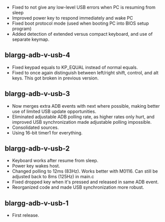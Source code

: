 * Fixed to not give any low-level USB errors when PC is resuming from sleep
* Improved power key to respond immediately and wake PC
* Fixed boot protocol mode (used when booting PC into BIOS setup program)
* Added detection of extended versus compact keyboard, and use of separate keymap.


blargg-adb-v-usb-4
------------------
* Fixed keypad equals to KP_EQUAL instead of normal equals.
* Fixed to once again distinguish between left/right shift, control, and alt keys. This got broken in previous version.


blargg-adb-v-usb-3
------------------
* Now merges extra ADB events with next where possible, making better use of limited USB update opportunities.
* Eliminated adjustable ADB polling rate, as higher rates only hurt, and improved USB synchronization made adjustable polling impossible.
* Consolidated sources.
* Using 16-bit timer1 for everything.


blargg-adb-v-usb-2
------------------
* Keyboard works after resume from sleep.
* Power key wakes host.
* Changed polling to 12ms (83Hz). Works better with M0116. Can still be adjusted back to 8ms (125Hz) in main.c
* Fixed dropped key when it's pressed and released in same ADB event.
* Reorganized code and made USB synchronization more robust.


blargg-adb-v-usb-1
------------------
* First release.
